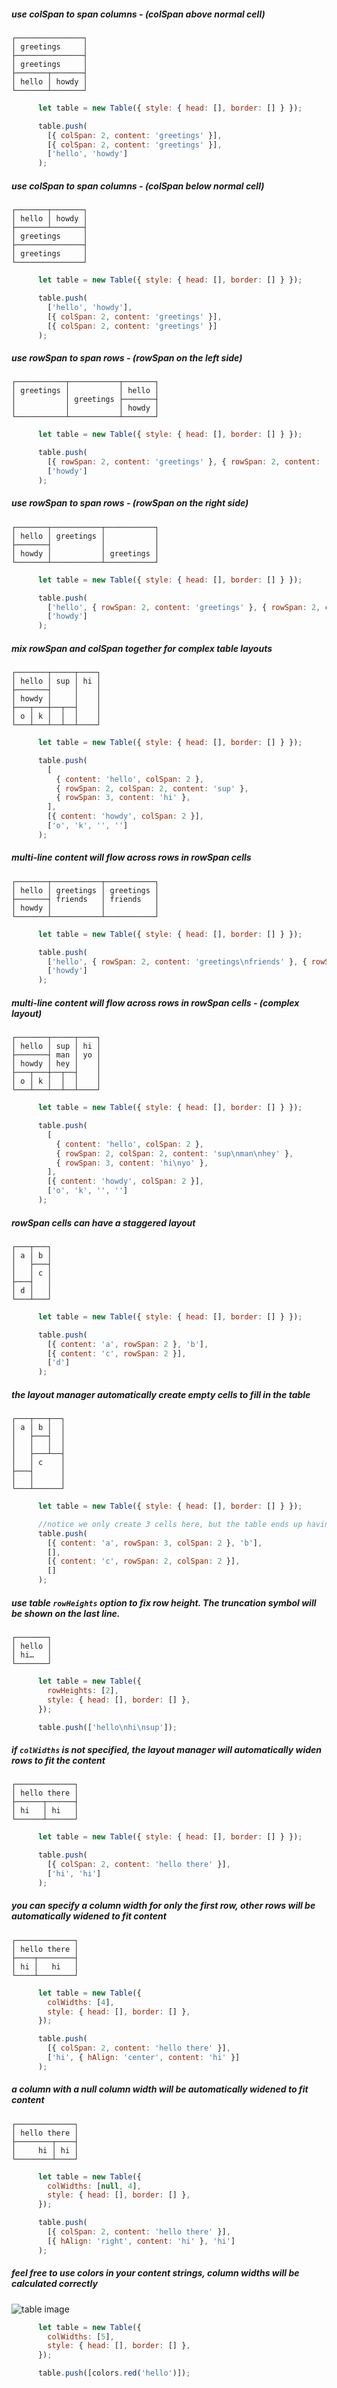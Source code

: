 ##### use colSpan to span columns - (colSpan above normal cell)
    ┌───────────────┐
    │ greetings     │
    ├───────────────┤
    │ greetings     │
    ├───────┬───────┤
    │ hello │ howdy │
    └───────┴───────┘
```javascript
      let table = new Table({ style: { head: [], border: [] } });

      table.push(
        [{ colSpan: 2, content: 'greetings' }],
        [{ colSpan: 2, content: 'greetings' }],
        ['hello', 'howdy']
      );

```


##### use colSpan to span columns - (colSpan below normal cell)
    ┌───────┬───────┐
    │ hello │ howdy │
    ├───────┴───────┤
    │ greetings     │
    ├───────────────┤
    │ greetings     │
    └───────────────┘
```javascript
      let table = new Table({ style: { head: [], border: [] } });

      table.push(
        ['hello', 'howdy'],
        [{ colSpan: 2, content: 'greetings' }],
        [{ colSpan: 2, content: 'greetings' }]
      );

```


##### use rowSpan to span rows - (rowSpan on the left side)
    ┌───────────┬───────────┬───────┐
    │ greetings │           │ hello │
    │           │ greetings ├───────┤
    │           │           │ howdy │
    └───────────┴───────────┴───────┘
```javascript
      let table = new Table({ style: { head: [], border: [] } });

      table.push(
        [{ rowSpan: 2, content: 'greetings' }, { rowSpan: 2, content: 'greetings', vAlign: 'center' }, 'hello'],
        ['howdy']
      );

```


##### use rowSpan to span rows - (rowSpan on the right side)
    ┌───────┬───────────┬───────────┐
    │ hello │ greetings │           │
    ├───────┤           │           │
    │ howdy │           │ greetings │
    └───────┴───────────┴───────────┘
```javascript
      let table = new Table({ style: { head: [], border: [] } });

      table.push(
        ['hello', { rowSpan: 2, content: 'greetings' }, { rowSpan: 2, content: 'greetings', vAlign: 'bottom' }],
        ['howdy']
      );

```


##### mix rowSpan and colSpan together for complex table layouts
    ┌───────┬─────┬────┐
    │ hello │ sup │ hi │
    ├───────┤     │    │
    │ howdy │     │    │
    ├───┬───┼──┬──┤    │
    │ o │ k │  │  │    │
    └───┴───┴──┴──┴────┘
```javascript
      let table = new Table({ style: { head: [], border: [] } });

      table.push(
        [
          { content: 'hello', colSpan: 2 },
          { rowSpan: 2, colSpan: 2, content: 'sup' },
          { rowSpan: 3, content: 'hi' },
        ],
        [{ content: 'howdy', colSpan: 2 }],
        ['o', 'k', '', '']
      );

```


##### multi-line content will flow across rows in rowSpan cells
    ┌───────┬───────────┬───────────┐
    │ hello │ greetings │ greetings │
    ├───────┤ friends   │ friends   │
    │ howdy │           │           │
    └───────┴───────────┴───────────┘
```javascript
      let table = new Table({ style: { head: [], border: [] } });

      table.push(
        ['hello', { rowSpan: 2, content: 'greetings\nfriends' }, { rowSpan: 2, content: 'greetings\nfriends' }],
        ['howdy']
      );

```


##### multi-line content will flow across rows in rowSpan cells - (complex layout)
    ┌───────┬─────┬────┐
    │ hello │ sup │ hi │
    ├───────┤ man │ yo │
    │ howdy │ hey │    │
    ├───┬───┼──┬──┤    │
    │ o │ k │  │  │    │
    └───┴───┴──┴──┴────┘
```javascript
      let table = new Table({ style: { head: [], border: [] } });

      table.push(
        [
          { content: 'hello', colSpan: 2 },
          { rowSpan: 2, colSpan: 2, content: 'sup\nman\nhey' },
          { rowSpan: 3, content: 'hi\nyo' },
        ],
        [{ content: 'howdy', colSpan: 2 }],
        ['o', 'k', '', '']
      );

```


##### rowSpan cells can have a staggered layout
    ┌───┬───┐
    │ a │ b │
    │   ├───┤
    │   │ c │
    ├───┤   │
    │ d │   │
    └───┴───┘
```javascript
      let table = new Table({ style: { head: [], border: [] } });

      table.push(
        [{ content: 'a', rowSpan: 2 }, 'b'],
        [{ content: 'c', rowSpan: 2 }],
        ['d']
      );

```


##### the layout manager automatically create empty cells to fill in the table
    ┌───┬───┬──┐
    │ a │ b │  │
    │   ├───┤  │
    │   │   │  │
    │   ├───┴──┤
    │   │ c    │
    ├───┤      │
    │   │      │
    └───┴──────┘
```javascript
      let table = new Table({ style: { head: [], border: [] } });

      //notice we only create 3 cells here, but the table ends up having 6.
      table.push(
        [{ content: 'a', rowSpan: 3, colSpan: 2 }, 'b'],
        [],
        [{ content: 'c', rowSpan: 2, colSpan: 2 }],
        []
      );
```


##### use table `rowHeights` option to fix row height. The truncation symbol will be shown on the last line.
    ┌───────┐
    │ hello │
    │ hi…   │
    └───────┘
```javascript
      let table = new Table({
        rowHeights: [2],
        style: { head: [], border: [] },
      });

      table.push(['hello\nhi\nsup']);

```


##### if `colWidths` is not specified, the layout manager will automatically widen rows to fit the content
    ┌─────────────┐
    │ hello there │
    ├──────┬──────┤
    │ hi   │ hi   │
    └──────┴──────┘
```javascript
      let table = new Table({ style: { head: [], border: [] } });

      table.push(
        [{ colSpan: 2, content: 'hello there' }],
        ['hi', 'hi']
      );

```


##### you can specify a column width for only the first row, other rows will be automatically widened to fit content
    ┌─────────────┐
    │ hello there │
    ├────┬────────┤
    │ hi │   hi   │
    └────┴────────┘
```javascript
      let table = new Table({
        colWidths: [4],
        style: { head: [], border: [] },
      });

      table.push(
        [{ colSpan: 2, content: 'hello there' }],
        ['hi', { hAlign: 'center', content: 'hi' }]
      );

```


##### a column with a null column width will be automatically widened to fit content
    ┌─────────────┐
    │ hello there │
    ├────────┬────┤
    │     hi │ hi │
    └────────┴────┘
```javascript
      let table = new Table({
        colWidths: [null, 4],
        style: { head: [], border: [] },
      });

      table.push(
        [{ colSpan: 2, content: 'hello there' }],
        [{ hAlign: 'right', content: 'hi' }, 'hi']
      );

```


##### feel free to use colors in your content strings, column widths will be calculated correctly
![table image](./examples/screenshots/truncation-with-colors.png)
```javascript
      let table = new Table({
        colWidths: [5],
        style: { head: [], border: [] },
      });

      table.push([colors.red('hello')]);

```

